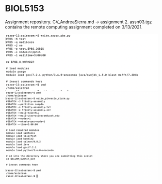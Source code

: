 # BIOL5153

Assignment repository. 
CV_AndreaSierra.md -> assignment 2. 
assn03.tgz contains the remote computing assignment completed on 3/13/2021. 






![PBS](PBS.png)
![SLURM](SLURM.png)


